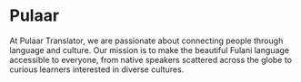 # Pulaar
At Pulaar Translator, we are passionate about connecting people through language and culture. Our mission is to make the beautiful Fulani language accessible to everyone, from native speakers scattered across the globe to curious learners interested in diverse cultures.
